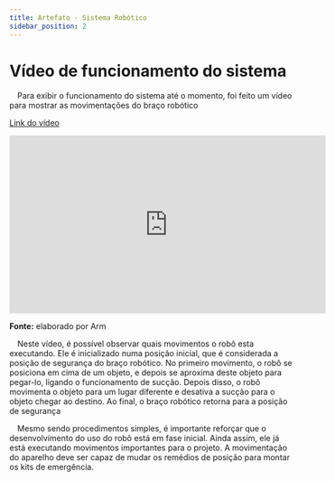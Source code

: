 ```yaml
---
title: Artefato - Sistema Robótico
sidebar_position: 2
---
```


#  Vídeo de funcionamento do sistema

&emsp;Para exibir o funcionamento do sistema até o momento, foi feito um vídeo para mostrar as movimentações do braço robótico

<a href="https://www.youtube.com/embed/rJIEEo08thY?si=nqyhEZSwFUSlx9rl">Link do vídeo</a>

<iframe width="560" height="315" src="https://www.youtube.com/embed/rJIEEo08thY?si=nqyhEZSwFUSlx9rl" title="YouTube video player" frameborder="0" allow="accelerometer; autoplay; clipboard-write; encrypted-media; gyroscope; picture-in-picture; web-share" allowfullscreen></iframe>

<p><b>Fonte:</b> elaborado por Arm </p>

&emsp;Neste vídeo, é possível observar quais movimentos o robô esta executando. Ele é inicializado numa posição inicial, que é considerada a  posição de segurança do braço robótico. No primeiro movimento, o robô se posiciona em cima de um objeto, e depois se aproxima deste objeto para pegar-lo, ligando o funcionamento de sucção. Depois disso, o robô movimenta o objeto para um lugar diferente e desativa a sucção para o objeto chegar ao destino. Ao final, o braço robótico retorna para a posição de segurança

&emsp;Mesmo sendo procedimentos simples, é importante reforçar que o desenvolvimento do uso do robô está em fase inicial. Ainda assim, ele já está executando movimentos importantes para o projeto. A movimentação do aparelho deve ser capaz de mudar os remédios de posição para montar os kits de emergência.